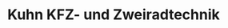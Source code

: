 ---
title: "Kuhn KFZ- und Zweiradtechnik"
url: /neckartailfingen/kuhn-kfz-und-zweiradtechnik/
shop: Autowerkstatt
---